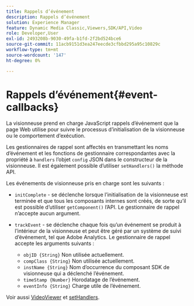 ```yaml
---
title: Rappels d’événement
description: Rappels d’événement
solution: Experience Manager
feature: Dynamic Media Classic,Viewers,SDK/API,Video
role: Developer,User
exl-id: 2493208b-9030-49fa-b1fd-2f2bd524bce6
source-git-commit: 11acb9151d3ea247eecde3cfbbd295a95c10829c
workflow-type: tm+mt
source-wordcount: '147'
ht-degree: 0%

---
```


# Rappels d’événement{#event-callbacks}

La visionneuse prend en charge JavaScript rappels d’événement que la page Web utilise pour suivre le processus d’initialisation de la visionneuse ou le comportement d’exécution.

Les gestionnaires de rappel sont affectés en transmettant les noms d’événement et les fonctions de gestionnaire correspondantes avec la propriété à `handlers` l’objet `config` JSON dans le constructeur de la visionneuse. Il est également possible d’utiliser `setHandlers()` la méthode API.

Les événements de visionneuse pris en charge sont les suivants :

* `initComplete` - se déclenche lorsque l’initialisation de la visionneuse est terminée et que tous les composants internes sont créés, de sorte qu’il est possible d’utiliser `getComponent()` l’API. Le gestionnaire de rappel n’accepte aucun argument.

* `trackEvent` - se déclenche chaque fois qu’un événement se produit à l’intérieur de la visionneuse et peut être géré par un système de suivi d’événement, tel que Adobe Analytics. Le gestionnaire de rappel accepte les arguments suivants :

   * `objID {String}` Non utilisée actuellement.
   * `compClass {String}` Non utilisée actuellement.
   * `instName {String}` Nom d’occurrence du composant SDK de visionneuse qui a déclenché l’événement.
   * `timeStamp {Number}` Horodatage de l’événement.
   * `eventInfo {String}` Charge utile de l’événement.

Voir aussi [VideoViewer](../../c-html5-s7-aem-asset-viewers/c-html5-video-reference/c-html5-video-viewer-20-javascriptapiref/r-html5-video-viewer-20-javascriptapiref-videoviewer.md#reference-bfad5aa071c74a66a23c39a9b48dedb0) et [setHandlers](../../c-html5-s7-aem-asset-viewers/c-html5-video-reference/c-html5-video-viewer-20-javascriptapiref/r-html5-video-viewer-20-javascriptapiref-sethandlers.md#reference-22b373b37e8943a7be5c4d4cc21ed926).
